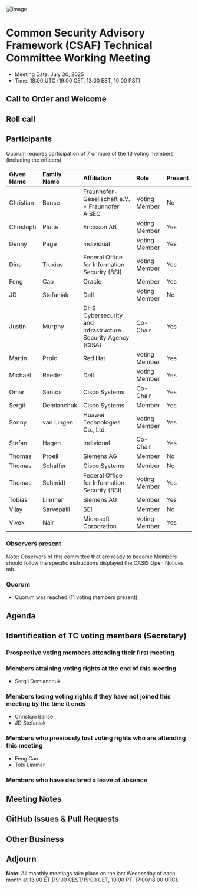 ![image](https://user-images.githubusercontent.com/1690898/139102180-5c1e2583-14f1-4f58-ab2b-9e3807ed529c.png)

# Common Security Advisory Framework (CSAF) Technical Committee Working Meeting

- Meeting Date: July 30, 2025
- Time: 18:00 UTC (19:00 CET, 13:00 EST, 10:00 PST)

## Call to Order and Welcome

## Roll call

## Participants

Quorum requires participation of 7 or more of the 13 voting members (including the officers).

| Given Name | Family Name | Affiliation                                                 | Role          | Present |
|:-----------|:------------|:------------------------------------------------------------|:--------------|:--------|
| Christian  | Banse       | Fraunhofer-Gesellschaft e.V. - Fraunhofer AISEC             | Voting Member | No      |
| Christoph  | Plutte      | Ericsson AB                                                 | Voting Member | Yes     |
| Denny      | Page        | Individual                                                  | Voting Member | Yes     |
| Dina       | Truxius     | Federal Office for Information Security (BSI)               | Voting Member | Yes     |
| Feng       | Cao         | Oracle                                                      | Member        | Yes     |
| JD         | Stefaniak   | Dell                                                        | Voting Member | No      |
| Justin     | Murphy      | DHS Cybersecurity and Infrastructure Security Agency (CISA) | Co-Chair      | Yes     |
| Martin     | Prpic       | Red Hat                                                     | Voting Member | Yes     |
| Michael    | Reeder      | Dell                                                        | Voting Member | Yes     |
| Omar       | Santos      | Cisco Systems                                               | Co-Chair      | Yes     |
| Sergii     | Demianchuk  | Cisco Systems                                               | Member        | Yes     |
| Sonny      | van Lingen  | Huawei Technologies Co., Ltd.                               | Voting Member | Yes     |
| Stefan     | Hagen       | Individual                                                  | Co-Chair      | Yes     |
| Thomas     | Proell      | Siemens AG                                                  | Member        | No      |
| Thomas     | Schaffer    | Cisco Systems                                               | Member        | No      |
| Thomas     | Schmidt     | Federal Office for Information Security (BSI)               | Voting Member | Yes     |
| Tobias     | Limmer      | Siemens AG                                                  | Member        | Yes     |
| Vijay      | Sarvepalli  | SEI                                                         | Member        | No      |
| Vivek      | Nair        | Microsoft Corporation                                       | Voting Member | Yes     |

### Observers present

Note: Observers of this committee that are ready to become Members should follow the specific instructions displayed the OASIS Open Notices tab.

### Quorum

- Quorum was reached (11 voting members present).

## Agenda

## Identification of TC voting members (Secretary)

### Prospective voting members attending their first meeting

### Members attaining voting rights at the end of this meeting

- Sergii Demianchuk

### Members losing voting rights if they have not joined this meeting by the time it ends

- Christian Banse
- JD Stefaniak

### Members who previously lost voting rights who are attending this meeting

- Feng Cao
- Tobi Limmer

### Members who have declared a leave of absence

## Meeting Notes

## GitHub Issues & Pull Requests

## Other Business

## Adjourn

**Note**: All monthly meetings take place on the last Wednesday of each month at 13:00 ET (19:00 CEST/19:00 CET, 10:00 PT, 17:00/18:00 UTC).
